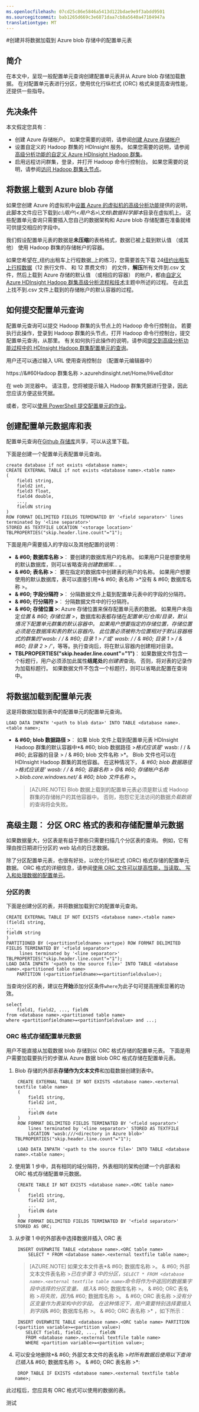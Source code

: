 ```yaml
---
ms.openlocfilehash: 07cd25c86e5846a5413d122bdae9e9f3abdd9501
ms.sourcegitcommit: bab1265d669c3e6871daa7cb8a5640a47104947a
translationtype: MT
---
```

<properties 
    pageTitle="创建并将数据加载到 Blob 存储中的配置单元表 |Microsoft Azure" 
    description="创建配置单元表并将其加载 blob 以配置单元表中的数据" 
    services="machine-learning,storage" 
    solutions="" 
    documentationCenter="" 
    authors="hangzh-msft" 
    manager="jacob.spoelstra" 
    editor="cgronlun"  />

<tags 
    ms.service="machine-learning" 
    ms.workload="data-services" 
    ms.tgt_pltfrm="na" 
    ms.devlang="na" 
    ms.topic="article" 
    ms.date="08/26/2015" 
    ms.author="hangzh;bradsev" />

 
#创建并将数据加载到 Azure blob 存储中的配置单元表
 
## 简介
在本文中，呈现一般配置单元查询创建配置单元表并从 Azure blob 存储加载数据。 在对配置单元表进行分区，使用优化行纵栏式 (ORC) 格式来提高查询性能，还提供一些指导。

## 先决条件
本文假定您具有︰
 
* 创建 Azure 存储帐户。 如果您需要的说明，请参阅[创建 Azure 存储帐户](../hdinsight-get-started.md#storage) 
* 设置自定义的 Hadoop 群集的 HDInsight 服务。  如果您需要的说明，请参阅[高级分析功能的自定义 Azure HDInsight Hadoop 群集](machine-learning-data-science-customize-hadoop-cluster.md)。
* 启用远程访问群集，登录，并打开 Hadoop 命令行控制台。 如果您需要的说明，请参阅[访问 Hadoop 群集头节点](machine-learning-data-science-customize-hadoop-cluster.md#headnode)。 

## 将数据上载到 Azure blob 存储
如果您创建 Azure 的虚拟机中[设置 Azure 的虚拟机的高级分析功能](machine-learning-data-science-setup-virtual-machine.md)提供的说明，此脚本文件应已下载到*c:\\用户\\\<用户名\>\\文档\\数据科学脚本*目录在虚拟机上。 这些配置单元查询只需要插入您自己的数据架构和 Azure blob 存储配置在准备就绪可供提交相应的字段中。

我们假设配置单元表的数据是**未压缩**的表格格式，数据已被上载到默认值 （或其他） 使用 Hadoop 群集的存储帐户的容器。 

如果您希望在_纽约出租车上行程数据_上的练习，您需要首先下载 24<a href="http://www.andresmh.com/nyctaxitrips/" target="_blank">纽约出租车上行程数据</a>（12 旅行文件、 和 12 票费文件） 的文件，**解压**所有文件到.csv 文件，然后上载到 Azure 存储的默认值 （或相应的容器） 的帐户，都由[自定义 Azure HDInsight Hadoop 群集高级分析流程和技术](machine-learning-data-science-customize-hadoop-cluster.md)主题中所述的过程。 在此[页](machine-learning-data-science-process-hive-walkthrough/#upload)上找不到.csv 文件上载到的存储帐户的默认容器的过程。 

## 如何提交配置单元查询
配置单元查询可以提交 Hadoop 群集的头节点上的 Hadoop 命令行控制台。 若要执行此操作，登录到 Hadoop 群集的头节点，打开 Hadoop 命令行控制台，提交配置单元查询，从那里。 有关如何执行此操作的说明，请参阅[提交到高级分析功能过程中的 HDInsight Hadoop 群集配置单元的查询](machine-learning-data-science-process-hive-tables.md)。

用户还可以通过输入 URL 使用查询控制台 （配置单元编辑器中） 

https://&#60Hadoop 群集名称 >.azurehdinsight.net/Home/HiveEditor

在 web 浏览器中。 请注意，您将被提示输入 Hadoop 群集凭据进行登录，因此您应该方便这些凭据。 

或者，您可以[使用 PowerShell 提交配置单元的作业](../hdinsight/hdinsight-submit-hadoop-jobs-programmatically.md#hive-powershell)。 


## <a name="create-tables"></a>创建配置单元数据库和表

配置单元查询在[Github 存储库](https://github.com/Azure/Azure-MachineLearning-DataScience/tree/master/Misc/DataScienceProcess/DataScienceScripts/sample_hive_create_db_tbls_load_data_generic.hql)共享，可以从这里下载。

下面是创建一个配置单元表配置单元查询。

    create database if not exists <database name>;
    CREATE EXTERNAL TABLE if not exists <database name>.<table name>
    (
        field1 string, 
        field2 int, 
        field3 float, 
        field4 double, 
        ...,
        fieldN string
    ) 
    ROW FORMAT DELIMITED FIELDS TERMINATED BY '<field separator>' lines terminated by '<line separator>' 
    STORED AS TEXTFILE LOCATION '<storage location>' TBLPROPERTIES("skip.header.line.count"="1");

下面是用户需要插入的字段以及其他配置的说明︰

- **& #60; 数据库名称 >**︰ 要创建的数据库用户的名称。 如果用户只是想要使用的默认数据库，则可以省略查询*创建数据库...* 。 
- **& #60; 表名称 >**︰ 要在指定的数据库中创建表的用户的名称。 如果用户想要使用的默认数据库，表可以直接引用*& #60; 表名称 >*没有 & #60; 数据库名称 >。
- **& #60; 字段分隔符 >**︰ 分隔数据文件上载到配置单元表中的字段的分隔符。 
- **& #60; 行分隔符 >**︰ 分隔数据文件中的行分隔符。 
- **& #60; 存储位置 >**: Azure 存储位置来保存配置单元表的数据。 如果用户未指定*位置 & #60; 存储位置 >*，数据库和表都存储在*配置单元/仓库/*目录，默认情况下配置单元群集的默认容器中。 如果用户想要指定的存储位置，存储位置必须是在数据库和表的默认容器内。 此位置必须被称为位置相对于默认容器格式的群集的*'wasb: / / & #60; 目录 1 > /'*或*' wasb: / / & #60; 目录 1 > / & #60; 目录 2 > /'*，等等。执行查询后，将在默认容器内创建相对目录。 
- **TBLPROPERTIES("skip.header.line.count"="1")**︰ 如果数据文件包含一个标题行，用户必须添加此属性**结尾处**的*创建表*查询。 否则，将对表的记录作为加载标题行。 如果数据文件不包含一个标题行，则可以省略此配置在查询中。 

## <a name="load-data"></a>将数据加载到配置单元表
这是将数据加载到表中的配置单元的配置单元查询。

    LOAD DATA INPATH '<path to blob data>' INTO TABLE <database name>.<table name>;

- **& #60; blob 数据路径 >**︰ 如果 blob 文件上载到配置单元表 HDInsight Hadoop 群集的默认容器中*& #60; blob 数据路径 >*格式应该是*' wasb: / / & #60; 此容器的目录 > / & #60; blob 文件名称 >*。 Blob 文件也可以在 HDInsight Hadoop 群集的其他容器。 在这种情况下， *& #60; blob 数据路径 >*格式应该是*' wasb: / / & #60; 容器名称 > @& #60; 存储帐户名称 >.blob.core.windows.net/ & #60; blob 文件名称 >*。

    >[AZURE.NOTE] Blob 数据上载到的配置单元表必须是默认或 Hadoop 群集的存储帐户的其他容器中。 否则，抱怨它无法访问的数据*负载数据*的查询将会失败。 


## <a name="partition-orc"></a>高级主题︰ 分区 ORC 格式的表和存储配置单元数据

如果数据量大，分区表是有益于那些只需要扫描几个分区表的查询。 例如，它有理由按日期进行分区的 web 站点的日志数据。 

除了分区配置单元表，也很有好处，以优化行纵栏式 (ORC) 格式存储的配置单元数据。 ORC 格式的详细信息，请参阅<a href="https://cwiki.apache.org/confluence/display/Hive/LanguageManual+ORC#LanguageManualORC-ORCFiles" target="_blank">使用 ORC 文件可以提高性能，当读取、 写入和处理数据的配置单元</a>。

### 分区的表
下面是创建分区的表，并将数据加载到它的配置单元查询。

    CREATE EXTERNAL TABLE IF NOT EXISTS <database name>.<table name>
    (field1 string,
    ...
    fieldN string
    )
    PARTITIONED BY (<partitionfieldname> vartype) ROW FORMAT DELIMITED FIELDS TERMINATED BY '<field separator>'
         lines terminated by '<line separator>' TBLPROPERTIES("skip.header.line.count"="1");
    LOAD DATA INPATH '<path to the source file>' INTO TABLE <database name>.<partitioned table name> 
        PARTITION (<partitionfieldname>=<partitionfieldvalue>);

当查询分区的表，建议在**开始**添加分区条件`where`为此子句可提高搜索显著的功效。 

    select 
        field1, field2, ..., fieldN
    from <database name>.<partitioned table name> 
    where <partitionfieldname>=<partitionfieldvalue> and ...;

### <a name="orc"></a>ORC 格式存储配置单元数据

用户不能直接从加载数据 blob 存储到以 ORC 格式存储的配置单元表。 下面是用户需要加载要执行的步骤从 Azure 数据 blob ORC 格式存储在配置单元表。 

1. Blob 存储的外部表**存储作为文本文件**和加载数据创建到表中。

        CREATE EXTERNAL TABLE IF NOT EXISTS <database name>.<external textfile table name>
        (
            field1 string,
            field2 int,
            ...
            fieldN date
        )
        ROW FORMAT DELIMITED FIELDS TERMINATED BY '<field separator>' 
            lines terminated by '<line separator>' STORED AS TEXTFILE 
            LOCATION 'wasb:///<directory in Azure blob>' TBLPROPERTIES("skip.header.line.count"="1");

        LOAD DATA INPATH '<path to the source file>' INTO TABLE <database name>.<table name>;

2. 使用第 1 步中，具有相同的域分隔符，外表相同的架构创建一个内部表和 ORC 格式存储配置单元数据。

        CREATE TABLE IF NOT EXISTS <database name>.<ORC table name> 
        (
            field1 string,
            field2 int,
            ...
            fieldN date
        ) 
        ROW FORMAT DELIMITED FIELDS TERMINATED BY '<field separator>' STORED AS ORC;

3. 从步骤 1 中的外部表中选择数据并插入 ORC 表

        INSERT OVERWRITE TABLE <database name>.<ORC table name>
            SELECT * FROM <database name>.<external textfile table name>;

    >[AZURE.NOTE] 如果文本文件表*& #60; 数据库名称 >。 & #60; 外部文本文件表名称 >*已在步骤 3 中的分区，`SELECT * FROM <database name>.<external textfile table name>`命令将作为中返回的数据集字段中选择的分区变量。 插入*& #60; 数据库名称 >。 & #60; ORC 表名称 >*将失败，因为*& #60; 数据库名称 >。 & #60; ORC 表名称 >*没有分区变量作为表架构中的字段。 在这种情况下，用户需要特别选择要插入到字段*& #60; 数据库名称 >。 & #60; ORC 表名称 >* ，如下所示︰

        INSERT OVERWRITE TABLE <database name>.<ORC table name> PARTITION (<partition variable>=<partition value>)
           SELECT field1, field2, ..., fieldN
           FROM <database name>.<external textfile table name> 
           WHERE <partition variable>=<partition value>;

4. 可以安全地删除*& #60; 外部文本文件的表名称 >*时所有数据后使用以下查询已插入*& #60; 数据库名称 >。 & #60; ORC 表名称 >*:

        DROP TABLE IF EXISTS <database name>.<external textfile table name>;

此过程后，您应具有 ORC 格式可以使用的数据的表。  

测试

